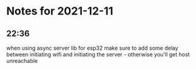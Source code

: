 # Notes for 2021-12-11

## 22:36

when using async server lib for esp32 make sure to add some delay between initiating wifi and initiating the server - otherwise you'll get host unreachable

